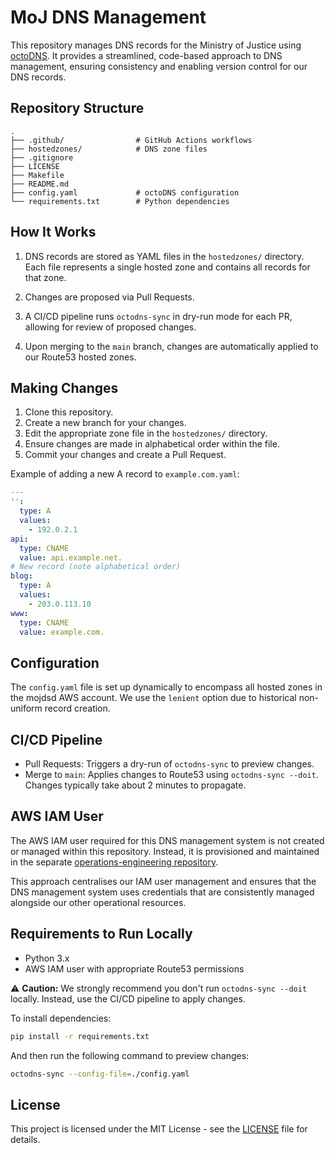 # MoJ DNS Management

This repository manages DNS records for the Ministry of Justice using [octoDNS](https://github.com/octodns/octodns). It provides a streamlined, code-based approach to DNS management, ensuring consistency and enabling version control for our DNS records.

## Repository Structure

```
.
├── .github/                # GitHub Actions workflows
├── hostedzones/            # DNS zone files
├── .gitignore
├── LICENSE
├── Makefile
├── README.md
├── config.yaml             # octoDNS configuration
└── requirements.txt        # Python dependencies
```

## How It Works

1. DNS records are stored as YAML files in the `hostedzones/` directory. Each file represents a single hosted zone and contains all records for that zone.

2. Changes are proposed via Pull Requests.

3. A CI/CD pipeline runs `octodns-sync` in dry-run mode for each PR, allowing for review of proposed changes.

4. Upon merging to the `main` branch, changes are automatically applied to our Route53 hosted zones.

## Making Changes

1. Clone this repository.
2. Create a new branch for your changes.
3. Edit the appropriate zone file in the `hostedzones/` directory.
4. Ensure changes are made in alphabetical order within the file.
5. Commit your changes and create a Pull Request.

Example of adding a new A record to `example.com.yaml`:

```yaml
---
'':
  type: A
  values:
    - 192.0.2.1
api:
  type: CNAME
  value: api.example.net.
# New record (note alphabetical order)
blog:
  type: A
  values:
    - 203.0.113.10
www:
  type: CNAME
  value: example.com.
```

## Configuration

The `config.yaml` file is set up dynamically to encompass all hosted zones in the mojdsd AWS account. We use the `lenient` option due to historical non-uniform record creation.

## CI/CD Pipeline

- Pull Requests: Triggers a dry-run of `octodns-sync` to preview changes.
- Merge to `main`: Applies changes to Route53 using `octodns-sync --doit`. Changes typically take about 2 minutes to propagate.

## AWS IAM User

The AWS IAM user required for this DNS management system is not created or managed within this repository. Instead, it is provisioned and maintained in the separate [operations-engineering repository](https://github.com/ministyofjustice/operations-engineering).

This approach centralises our IAM user management and ensures that the DNS management system uses credentials that are consistently managed alongside our other operational resources.

## Requirements to Run Locally

- Python 3.x
- AWS IAM user with appropriate Route53 permissions

:warning: **Caution:** We strongly recommend you don't run `octodns-sync --doit` locally. Instead, use the CI/CD pipeline to apply changes.

To install dependencies:

```bash
pip install -r requirements.txt
```

And then run the following command to preview changes:

```bash
octodns-sync --config-file=./config.yaml
```

## License

This project is licensed under the MIT License - see the [LICENSE](LICENSE) file for details.
